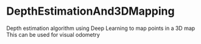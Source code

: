 # DepthEstimationAnd3DMapping
 
Depth estimation algorithm using Deep Learning to map points in a 3D map
This can be used for visual odometry
